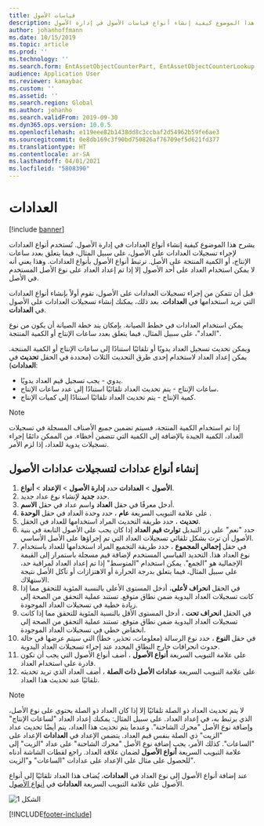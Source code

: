 ```yaml
---
title: قياسات الأصول
description: يشرح هذا الموضوع كيفية إنشاء أنواع قياسات الأصول في إدارة الأصول.
author: johanhoffmann
ms.date: 10/15/2019
ms.topic: article
ms.prod: ''
ms.technology: ''
ms.search.form: EntAssetObjectCounterPart, EntAssetObjectCounterLookup, EntAssetCounterType, EntAssetObjectCounterTotals
audience: Application User
ms.reviewer: kamaybac
ms.custom: ''
ms.assetid: ''
ms.search.region: Global
ms.author: johanho
ms.search.validFrom: 2019-09-30
ms.dyn365.ops.version: 10.0.5
ms.openlocfilehash: e119eee82b1438dd8c3ccbaf2d54962b59fe6ae3
ms.sourcegitcommit: 0e8db169c3f90bd750826af76709ef5d621fd377
ms.translationtype: HT
ms.contentlocale: ar-SA
ms.lasthandoff: 04/01/2021
ms.locfileid: "5808390"
---
```

# <a name="counters"></a>العدادات

[!include [banner](../../includes/banner.md)]

يشرح هذا الموضوع كيفية إنشاء أنواع العدادات في إدارة الأصول. تُستخدم أنواع العدادات لإجراء تسجيلات العدادات على الأصول، على سبيل المثال، فيما يتعلق بعدد ساعات الإنتاج، أو الكمية المنتجة على الأصل. ترتبط أنواع الأصول بأنواع العدادات. وهذا يعني أنه لا يمكن استخدام العداد على أحد الأصول إلا إذا تم إعداد العداد على نوع الأصل المستخدم في الأصل.

قبل أن تتمكن من إجراء تسجيلات العدادات على الأصول، تقوم أولاً بإنشاء أنواع العدادات التي تريد استخدامها في **العدادات**. بعد ذلك، يمكنك إنشاء تسجيلات العدادات على الأصول في **العدادات**. 

يمكن استخدام العدادات في خطط الصيانة. بإمكان بند خطة الصيانة أن يكون من نوع "العداد"، على سبيل المثال، فيما يتعلق بعدد ساعات الإنتاج أو الكمية المنتجة. 

ويمكن تحديث تسجيل العداد يدويًا أو تلقائيًا استنادًا إلى ساعات الإنتاج أو الكمية المنتجة. يمكن إعداد العداد لاستخدام إحدى طرق التحديث الثلاث (محددة في الحقل **تحديث** في **العدادات**):
  
- يدوي - يجب تسجيل قيم العداد يدويًا.  
- ساعات الإنتاج - يتم تحديث العداد تلقائيًا استنادًا إلى عدد ساعات الإنتاج.  
- كمية الإنتاج - يتم تحديث العداد تلقائيًا استنادًا إلى كميات الإنتاج.  

>[!NOTE]
>إذا تم استخدام الكمية المنتجة، فسيتم تضمين *جميع* الأصناف المسجلة في تسجيلات العداد، الكمية الجيدة بالإضافة إلى الكمية التي تتضمن أخطاء. من الممكن دائمًا إجراء تسجيلات يدوية للعداد، إذا لزم الأمر.

## <a name="create-counter-types-for-asset-counter-registrations"></a>إنشاء أنواع عدادات لتسجيلات عدادات الأصول

1. حدد **إدارة الأصول** > **الإعداد** > **أنواع‏‎ الأصول** > **العدادات‏‎**.
2. حدد **جديد** لإنشاء نوع عداد جديد.
3. أدخل معرفًا في حقل **العداد** واسم عداد في حقل **الاسم**.
4. على علامة التبويب السريعة **عام** ، حدد وحدة العداد في حقل **الوحدة** .
5. في الحقل‏‎ **تحديث** ، حدد طريقة التحديث المراد استخدامها للعداد.
6. حدد "نعم" على زر التبديل **توارث قيم العداد** إذا كان يجب على الأصول التابعة في بنية الأصول أن ترث بشكل تلقائي تسجيلات العداد التي تم إجراؤها على الأصل الأساسي.
7. في حقل **إجمالي المجموع‬** ، حدد طريقة التجميع المراد استخدامها للعداد باستخدام نوع العداد هذا. التحديد القياسي المستخدم لإضافة قيم مسجلة باستمرار إلى القيمة الإجمالية هو "الجمع". يمكن استخدام "المتوسط" إذا تم إعداد العداد لمراقبة حد، على سبيل المثال، فيما يتعلق بدرجة الحرارة أو الاهتزازات أو تآكل الأصل نتيجة الاستهلاك. 
8. في الحقل **انحراف لأعلى‬**، أدخل المستوى الأعلى بالنسبة المئوية للتحقق مما إذا كانت تسجيلات العداد اليدوية ضمن نطاق متوقع. تستند عملية التحقق من الصحة إلى زيادة خطية في تسجيلات العداد الموجودة.
9. في الحقل **انحراف تحت‬** ، أدخل المستوى الأقل بالنسبة المئوية للتحقق مما إذا كانت تسجيلات العداد اليدوية ضمن نطاق متوقع. تستند عملية التحقق من الصحة إلى انخفاض خطي في تسجيلات العداد الموجودة.
10. في حقل **النوع** ، حدد نوع الرسالة (معلومات، تحذير، خطأ) التي سيتم عرضها في حالة حدوث انحرافات خارج النطاق المحدد عند إجراء تسجيلات العداد اليدوية.
11. على علامة التبويب السريعة **أنواع الأصول** ، أضف أنواع الأصول التي يجب أن تكون قادرة على استخدام العداد.
12. على علامة التبويب السريعة **عدادات الأصل ذات الصلة** ، أضف العداد الذي تريد تحديثه تلقائيًا عند تحديث هذا العداد.


>[!NOTE]
>لا يتم تحديث العداد ذو الصلة تلقائيًا إلا إذا كان العداد ذو الصلة يحتوي على نوع الأصل، الذي يرتبط به، في إعداد العداد. على سبيل المثال: يمكنك إعداد العداد "لساعات الإنتاج" وإضافة نوع الأصل "محرك الشاحنة". وعندما يتم تحديث هذا العداد، يتم أيضًا تحديث عداد "الزيت" ذي الصلة بنفس قيم العداد. يتضمن الإعداد في **العدادات** الإعداد على "الساعات". كذلك الأمر، يجب إضافة نوع الأصل "محرك الشاحنة" على عداد "الزيت" إلى علامة التبويب السريعة **أنواع الأصول** لضمان علاقة العداد. راجع لقطات الشاشة أدناه للحصول على مثال على الإعداد على عدادات "الساعات" و"الزيت".

عند إضافة أنواع الأصول إلى نوع العداد في **العدادات**، يُضاف هذا العداد تلقائيًا إلى أنواع الأصول على علامة التبويب السريعة **العدادات** في [أنواع الأصول](../setup-for-objects/object-types.md).

![الشكل 1](media/071-setup-for-objects.png)



[!INCLUDE[footer-include](../../../includes/footer-banner.md)]
